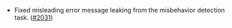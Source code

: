 - Fixed misleading error message leaking from the misbehavior detection task.
  ([#2031](https://github.com/informalsystems/ibc-rs/issues/2031))